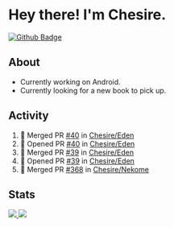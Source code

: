 # Hey there! I'm Chesire.

[![Github Badge](https://img.shields.io/badge/-Github-000?style=flat-square&logo=Github&logoColor=white&link=https://github.com/chesire)](https://github.com/chesire)

## About

<!-- Uses https://github.com/Chesire/natemoo-re -->
* Currently working on Android.
* Currently looking for a new book to pick up.
<!--
* Currently listening to: 
<a href="https://natemoo-re-iirbxe7wf.vercel.app/now-playing?open">
    <img src="https://natemoo-re-iirbxe7wf.vercel.app/now-playing" width="256" height="64" alt="Now Playing">
</a>  
-->

## Activity

<!-- Uses https://github.com/jamesgeorge007/github-activity-readme -->
<!--START_SECTION:activity-->
1. 🎉 Merged PR [#40](https://github.com/Chesire/Eden/pull/40) in [Chesire/Eden](https://github.com/Chesire/Eden)
2. 💪 Opened PR [#40](https://github.com/Chesire/Eden/pull/40) in [Chesire/Eden](https://github.com/Chesire/Eden)
3. 🎉 Merged PR [#39](https://github.com/Chesire/Eden/pull/39) in [Chesire/Eden](https://github.com/Chesire/Eden)
4. 💪 Opened PR [#39](https://github.com/Chesire/Eden/pull/39) in [Chesire/Eden](https://github.com/Chesire/Eden)
5. 🎉 Merged PR [#368](https://github.com/Chesire/Nekome/pull/368) in [Chesire/Nekome](https://github.com/Chesire/Nekome)
<!--END_SECTION:activity-->

## Stats

<a href="https://github-readme-stats.vercel.app/api/top-langs/?username=chesire&theme=tokyonight">
    <img src="https://github-readme-stats.vercel.app/api/top-langs/?username=chesire&layout=compact&theme=tokyonight" >
</a>
<a href="https://github-readme-stats.vercel.app/api?username=chesire&show_icons=true&theme=tokyonight">
    <img src="https://github-readme-stats.vercel.app/api?username=chesire&show_icons=true&theme=tokyonight" >
</a>  
